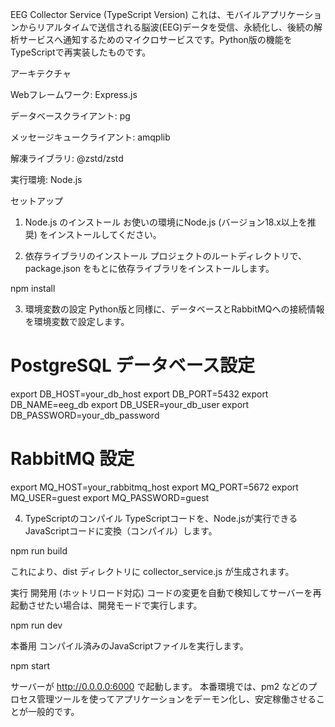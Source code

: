 EEG Collector Service (TypeScript Version)
これは、モバイルアプリケーションからリアルタイムで送信される脳波(EEG)データを受信、永続化し、後続の解析サービスへ通知するためのマイクロサービスです。Python版の機能をTypeScriptで再実装したものです。

アーキテクチャ

Webフレームワーク: Express.js

データベースクライアント: pg

メッセージキュークライアント: amqplib

解凍ライブラリ: @zstd/zstd

実行環境: Node.js

セットアップ
1. Node.js のインストール
お使いの環境にNode.js (バージョン18.x以上を推奨) をインストールしてください。

2. 依存ライブラリのインストール
プロジェクトのルートディレクトリで、package.json をもとに依存ライブラリをインストールします。

npm install

3. 環境変数の設定
Python版と同様に、データベースとRabbitMQへの接続情報を環境変数で設定します。

# PostgreSQL データベース設定
export DB_HOST=your_db_host
export DB_PORT=5432
export DB_NAME=eeg_db
export DB_USER=your_db_user
export DB_PASSWORD=your_db_password

# RabbitMQ 設定
export MQ_HOST=your_rabbitmq_host
export MQ_PORT=5672
export MQ_USER=guest
export MQ_PASSWORD=guest

4. TypeScriptのコンパイル
TypeScriptコードを、Node.jsが実行できるJavaScriptコードに変換（コンパイル）します。

npm run build

これにより、dist ディレクトリに collector_service.js が生成されます。

実行
開発用 (ホットリロード対応)
コードの変更を自動で検知してサーバーを再起動させたい場合は、開発モードで実行します。

npm run dev

本番用
コンパイル済みのJavaScriptファイルを実行します。

npm start

サーバーが http://0.0.0.0:6000 で起動します。
本番環境では、pm2 などのプロセス管理ツールを使ってアプリケーションをデーモン化し、安定稼働させることが一般的です。